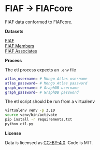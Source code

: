 # FIAF → FIAFcore
FIAF data conformed to FIAFcore.

**Datasets**

[FIAF](https://www.fiafnet.org/)     
[FIAF Members](https://www.fiafnet.org/pages/Community/Members.html)      
[FIAF Associates](https://www.fiafnet.org/pages/Community/Associates.html)  

**Process**

The etl process expects an `.env` file

```sh
atlas_username= # Mongo Atlas username
atlas_password= # Mongo Atlas password
graph_username= # GraphDB username
graph_password= # GraphDB password
```

The etl script should be run from a virtualenv

```sh
virtualenv venv -p 3.10
source venv/bin/activate
pip install -r requirements.txt
python etl.py
```

**License**

Data is licensed as [CC-BY-4.0](https://creativecommons.org/licenses/by/4.0/). Code is MIT.
